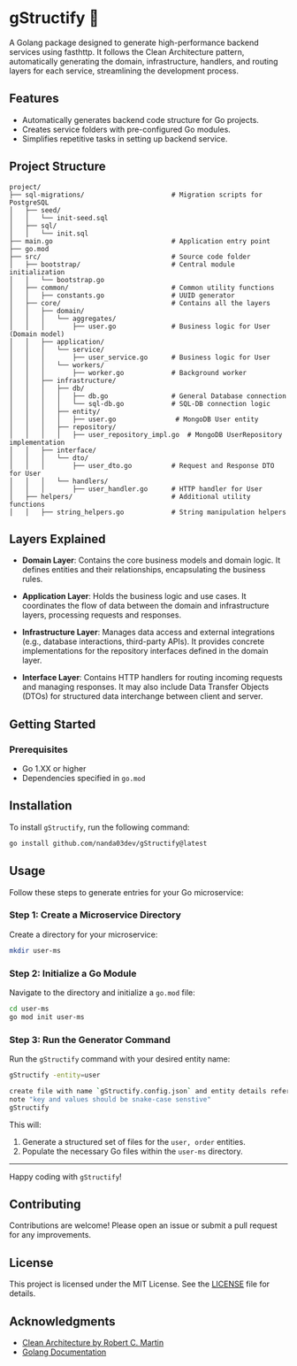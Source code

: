 # gStructify 🚀

A Golang package designed to generate high-performance backend services using fasthttp. It follows the Clean Architecture pattern, automatically generating the domain, infrastructure, handlers, and routing layers for each service, streamlining the development process.

## Features
- Automatically generates backend code structure for Go projects.
- Creates service folders with pre-configured Go modules.
- Simplifies repetitive tasks in setting up backend service.

## Project Structure

```
project/
├── sql-migrations/                      # Migration scripts for PostgreSQL
│   ├── seed/     
│   │   └── init-seed.sql   
│   ├── sql/     
│   │   └── init.sql
├── main.go                              # Application entry point
├── go.mod
├── src/                                 # Source code folder
│   ├── bootstrap/                       # Central module initialization
│   │   └── bootstrap.go               
│   ├── common/                          # Common utility functions
│   │   ├── constants.go                 # UUID generator
│   ├── core/                            # Contains all the layers
│   │   ├── domain/
│   │   │   └── aggregates/
│   │   │       ├── user.go              # Business logic for User (Domain model)
│   │   ├── application/
│   │   │   └── service/
│   │   │       ├── user_service.go      # Business logic for User
│   │   │   └── workers/
│   │   │       ├── worker.go            # Background worker
│   │   ├── infrastructure/
│   │   │   ├── db/
│   │   │   │   ├── db.go                # General Database connection
│   │   │   │   └── sql-db.go            # SQL-DB connection logic
│   │   │   ├── entity/
│   │   │   │   ├── user.go               # MongoDB User entity
│   │   │   ├── repository/
│   │   │   │   ├── user_repository_impl.go  # MongoDB UserRepository implementation
│   │   ├── interface/
│   │   │   └── dto/
│   │   │       ├── user_dto.go          # Request and Response DTO for User
│   │   │   └── handlers/
│   │   │       ├── user_handler.go      # HTTP handler for User
│   ├── helpers/                         # Additional utility functions 
│   │   ├── string_helpers.go            # String manipulation helpers

```

## Layers Explained

- **Domain Layer**: Contains the core business models and domain logic. It defines entities and their relationships, encapsulating the business rules.

- **Application Layer**: Holds the business logic and use cases. It coordinates the flow of data between the domain and infrastructure layers, processing requests and responses.

- **Infrastructure Layer**: Manages data access and external integrations (e.g., database interactions, third-party APIs). It provides concrete implementations for the repository interfaces defined in the domain layer.

- **Interface Layer**: Contains HTTP handlers for routing incoming requests and managing responses. It may also include Data Transfer Objects (DTOs) for structured data interchange between client and server.

## Getting Started

### Prerequisites

- Go 1.XX or higher
- Dependencies specified in `go.mod`

## Installation

To install `gStructify`, run the following command:

```bash
go install github.com/nanda03dev/gStructify@latest
```

## Usage

Follow these steps to generate entries for your Go microservice:

### Step 1: Create a Microservice Directory
Create a directory for your microservice:
```bash
mkdir user-ms
```

### Step 2: Initialize a Go Module
Navigate to the directory and initialize a `go.mod` file:
```bash
cd user-ms
go mod init user-ms
```

### Step 3: Run the Generator Command
Run the `gStructify` command with your desired entity name:
```bash
gStructify -entity=user

create file with name `gStructify.config.json` and entity details refer sample config file below
note "key and values should be snake-case senstive"
gStructify 
```

This will:
1. Generate a structured set of files for the `user, order` entities.
2. Populate the necessary Go files within the `user-ms` directory.

---

Happy coding with `gStructify`!

## Contributing

Contributions are welcome! Please open an issue or submit a pull request for any improvements.

## License

This project is licensed under the MIT License. See the [LICENSE](LICENSE) file for details.

## Acknowledgments

- [Clean Architecture by Robert C. Martin](https://www.oreilly.com/library/view/clean-architecture-a/9780134494166/)
- [Golang Documentation](https://golang.org/doc/)
```